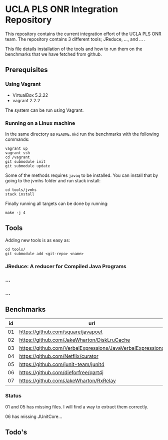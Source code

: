 # UCLA PLS ONR Integration Repository

This repository contains the current integration effort of the UCLA PLS ONR
team. The repository contains 3 different tools; JReduce, ..., and ... .

This file details installation of the tools and how to run them on the
benchmarks that we have fetched from github.

## Prerequisites

### Using Vagrant

- VirtualBox 5.2.22
- vagrant 2.2.2

The system can be run using Vagrant.

### Running on a Linux machine

In the same directory as `README.mkd` run the benchmarks with the following
commands:

```
vagrant up
vagrant ssh
cd /vagrant
git submodule init
git submodule update
```

Some of the methods requires `javaq` to be installed. You can install
that by going to the jvmhs folder and run stack install:

```
cd tools/jvmhs
stack install
```

Finally running all targets can be done by running:

```
make -j 4
```

## Tools

Adding new tools is as easy as:

```
cd tools/
git submodule add <git-repo> <name>
```

### JReduce: A reducer for Compiled Java Programs

### ...
 
### ...

## Benchmarks

| id | url                                                        | rev                                      |
| -- | ---                                                        | ---                                      |
| 01 | https://github.com/square/javapoet                         | 791cb9631ab76fc07bf8825f23464ecd616acccc |
| 02 | https://github.com/JakeWharton/DiskLruCache                | 3e016356cfc7e5f9644a7a732fe0223e9742e024 |
| 03 | https://github.com/VerbalExpressions/JavaVerbalExpressions | 4ee34e6c96ea2cf8335e3b425afa44c535229347 |
| 04 | https://github.com/Netflix/curator                         | 7fa8c085f45977be1db980731f4faf580925db08 |
| 05 | https://github.com/junit-team/junit4                       | 67d424b26f061c57a0a625a8be2b0c68f7a413b4 |
| 06 | https://github.com/dieforfree/qart4j                       | 70b9abb2d458848b9212da8229c584ebc0e3047b |
| 07 | https://github.com/JakeWharton/RxRelay                     | 82db28c4126f4cec6d762804c38adb1b95475b3c |


### Status 

01 and 05 has missing files. I will find a way to extract them correctly.

06 has missing JUnitCore...


## Todo's
